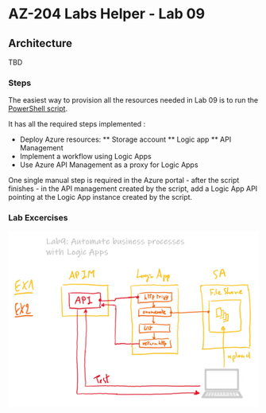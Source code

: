 # AZ-204 Labs Helper - Lab 09

## Architecture
TBD

### Steps
The easiest way to provision all the resources needed in Lab 09 is to run the [PowerShell script](deployment-script-lab09.ps1).

It has all the required steps implemented :
* Deploy Azure resources:
** Storage account
** Logic app
** API Management
* Implement a workflow using Logic Apps
* Use Azure API Management as a proxy for Logic Apps

One single manual step is required in the Azure portal - after the script finishes - in the API management created by the script, add a Logic App API pointing at the Logic App instance created by the script.

### Lab Excercises

![Exercises](files/az204-lab09.jpg)
